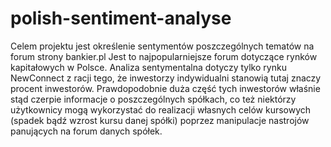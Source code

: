 # polish-sentiment-analyse
Celem projektu jest określenie sentymentów poszczególnych tematów na forum strony bankier.pl
Jest to najpopularniejsze forum dotyczące rynków kapitałowych w Polsce. 
Analiza sentymentalna dotyczy tylko rynku NewConnect z racji tego, że inwestorzy indywidualni stanowią tutaj znaczy procent inwestorów. 
Prawdopodobnie duża część tych inwestorów właśnie stąd czerpie informacje o poszczególnych spółkach, 
co też niektórzy użytkownicy mogą wykorzystać do realizacji własnych celów kursowych (spadek bądź wzrost kursu danej spółki) 
poprzez manipulacje nastrojów panujących na forum danych spółek.
